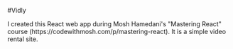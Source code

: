 #Vidly

<p>I created this React web app during Mosh Hamedani's "Mastering React" course (https://codewithmosh.com/p/mastering-react).  It is a simple video rental site.</p>
